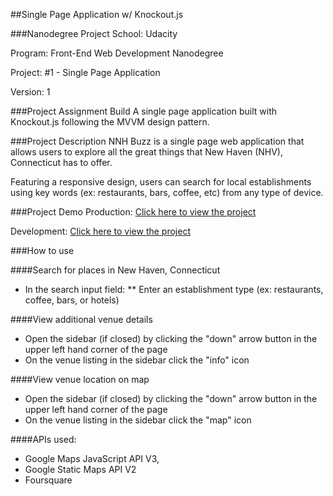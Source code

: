 ##Single Page Application w/ Knockout.js

###Nanodegree Project
School: Udacity

Program: Front-End Web Development Nanodegree

Project: #1 - Single Page Application

Version: 1

###Project Assignment
Build A single page application built with Knockout.js following the MVVM design pattern.

###Project Description
NNH Buzz is a single page web application that allows users to explore all the great things that New Haven (NHV), Connecticut has to offer.

Featuring a responsive design, users can search for local establishments using key words (ex: restaurants, bars, coffee, etc) from any type of device.

###Project Demo
Production: [Click here to view the project](http://joelcolucci.com/Web-NHVBuzz/build)

Development: [Click here to view the project](http://joelcolucci.com/Web-NHVBuzz)

###How to use

####Search for places in New Haven, Connecticut
* In the search input field:
** Enter an establishment type (ex: restaurants, coffee, bars, or hotels)

####View additional venue details
* Open the sidebar (if closed) by clicking the "down" arrow button in the upper left hand corner of the page
* On the venue listing in the sidebar click the "info" icon

####View venue location on map
* Open the sidebar (if closed) by clicking the "down" arrow button in the upper left hand corner of the page
* On the venue listing in the sidebar click the "map" icon

####APIs used:
* Google Maps JavaScript API V3,
* Google Static Maps API V2
* Foursquare
